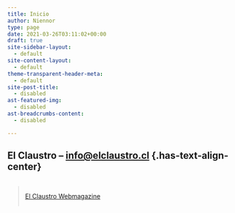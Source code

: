 ```yaml
---
title: Inicio
author: Niennor
type: page
date: 2021-03-26T03:11:02+00:00
draft: true
site-sidebar-layout:
  - default
site-content-layout:
  - default
theme-transparent-header-meta:
  - default
site-post-title:
  - disabled
ast-featured-img:
  - disabled
ast-breadcrumbs-content:
  - disabled

---
```

## El Claustro &#8211; info@elclaustro.cl {.has-text-align-center}

<div class="is-layout-flex wp-container-4 wp-block-columns">
  <div class="is-layout-flow wp-block-column" style="flex-basis:25%">
  </div>
  
  <div class="is-layout-flow wp-block-column" style="flex-basis:50%">
    <div class="fb-page" style="width:100%; display:flex;" data-href="https://www.facebook.com/elclaustrocl" data-tabs="timeline" data-width="500" data-height="" data-small-header="true" data-adapt-container-width="true" data-hide-cover="true" data-show-facepile="false">
      <blockquote cite="https://www.facebook.com/elclaustrocl" class="fb-xfbml-parse-ignore">
        <p>
          <a href="https://www.facebook.com/elclaustrocl">El Claustro Webmagazine</a>
        </p>
      </blockquote>
    </div>
  </div>
  
  <div class="is-layout-flow wp-block-column" style="flex-basis:25%">
  </div>
</div>